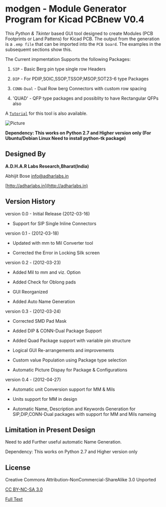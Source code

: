 modgen - Module Generator Program for Kicad PCBnew V0.4
===========================================================

This *Python & Tkinter* based GUI tool designed to create Modules
(PCB Footprints or Land Pattens) for Kicad PCB.
The output from the generation is a `.emp file` that can be imported into the `PCB board`.
The examples in the subsequemt sections show this.

The Current impmentation Supports the following Packages:

 1. `SIP` - Basic Berg pin type single row Headers

 2. `DIP` - For PDIP,SOIC,SSOP,TSSOP,MSOP,SOT23-6 type Packages

 3. `CONN-Dual` - Dual Row berg Connectors with custom row spacing

 4. 'QUAD' - QFP type packages and possiblity to have Rectangular QFPs also

 A [`Tutorial`](https://github.com/AdharLabs/Kicad-tools/wiki/Tutorial-for-modgen)
for this tool is also available.

![Picture](https://github.com/AdharLabs/Kicad-tools/raw/master/modgen/modgenui.PNG)


**Dependency: This works on Python 2.7 and Higher version only
(For Ubuntu/Debian Linux Need to install python-tk package)**


Designed By
-----------
**A.D.H.A.R Labs Research,Bharat(India)**

Abhijit Bose [info@adharlabs.in](mailto:info@adharlabs.in)

[http://adharlabs.in](http://adharlabs.in)


Version History
---------------
version 0.0 - Initial Release (2012-03-16)

 *    Support for SIP Single Inline Connectors


version 0.1 - (2012-03-18)

 *   Updated with mm to Mil Converter tool

 *   Corrected the Error in Locking Silk screen


version 0.2 - (2012-03-23)

 *   Added Mil to mm and viz. Option

 *   Added Check for Oblong pads

 *   GUI Reorganized

 *   Added Auto Name Generation


version 0.3 - (2012-03-24)

 *   Corrected SMD Pad Mask

 *   Added DIP & CONN-Dual Package Support

 *   Added Quad Package support with variable pin structure

 *   Logical GUI Re-arrangements and improvements

 *   Custom value Population using Package type selection

 *   Automatic Picture Dispay for Package & Configurations


version 0.4 - (2012-04-27)

 *   Automatic unit Conversion support for MM & Mils

 *   Units support for MM in design

 *   Automatic Name, Description and Keywords Generation 
for SIP,DIP,CONN-Dual packages with support for MM and Mils nameing


Limitation in Present Design
-----------------------------
Need to add Further useful automatic Name Generation.

Dependency: This works on Python 2.7 and Higher version only


License
--------
Creative Commons Attribution-NonCommercial-ShareAlike 3.0 Unported

[CC BY-NC-SA 3.0](http://creativecommons.org/licenses/by-nc-sa/3.0/)

[Full Text](http://creativecommons.org/licenses/by-nc-sa/3.0/legalcode)



